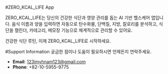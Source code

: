 #ZERO_KCAL_LIFE App

ZERO_KCAL_LIFE는 당신의 건강한 식단과 영양 관리를 돕는 AI 기반 헬스케어 앱입니다.
음식 이름과 양을 입력하면 자동으로 탄수화물, 단백질, 지방, 칼로리를 분석하고,
식단을 캘린더, 카테고리, 메모장 기능으로 체계적으로 관리할 수 있어요.

건강한 식단 루틴, 이제 ZERO_KCAL_LIFE로 시작하세요.

#Support Information
궁금한 점이나 도움이 필요하시면 언제든지 연락주세요.

- **Email**: [123imyhnam123@gmail.com](mailto:123imyhnam123@gmail.com)
- **Phone**: +82-10-5955-9775
